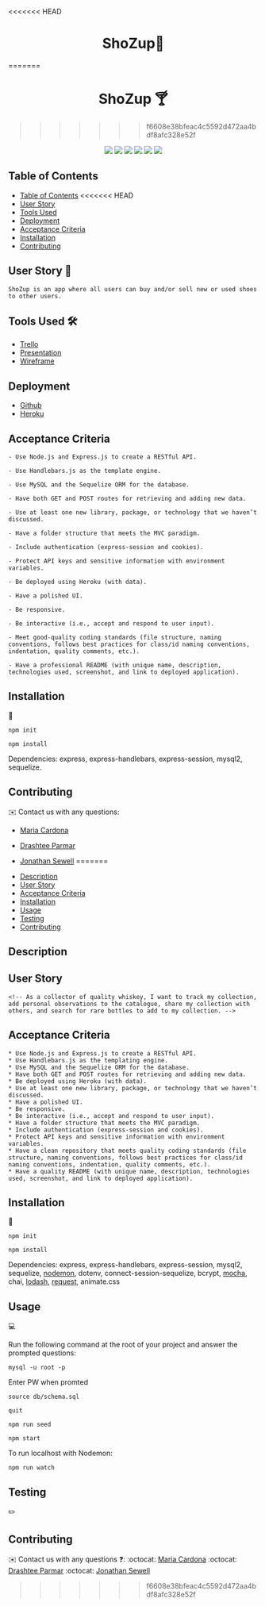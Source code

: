 <<<<<<< HEAD
<h1 align="center"> ShoZup👟</h1>

=======
#
<h1 align="center"> ShoZup 🍸</h1>
  
>>>>>>> f6608e38bfeac4c5592d472aa4bdf8afc328e52f
<p align="center">
    <img src="https://img.shields.io/badge/javascript-yellow" />
    <img src="https://img.shields.io/badge/express-orange" />
    <img src="https://img.shields.io/badge/sequelize-blue"  />
    <img src="https://img.shields.io/badge/handlebars-red"  />
    <img src="https://img.shields.io/badge/mySQL-blue"  />
    <img src="https://img.shields.io/badge/dotenv-green" />
</p>

## Table of Contents
- [Table of Contents](#table-of-contents)
<<<<<<< HEAD
- [User Story](#user-story)
- [Tools Used](#tools-used)
- [Deployment](#deployment)
- [Acceptance Criteria](#acceptance-criteria)
- [Installation](#installation)
- [Contributing](#contributing)


## User Story 📖

```
ShoZup is an app where all users can buy and/or sell new or used shoes to other users.
```

## Tools Used 🛠
- [Trello]()
- [Presentation]()
- [Wireframe]()


## Deployment

- [Github](https://github.com/dparmar32/ShoZup)
- [Heroku]()

## Acceptance Criteria

```
- Use Node.js and Express.js to create a RESTful API.

- Use Handlebars.js as the template engine.

- Use MySQL and the Sequelize ORM for the database.

- Have both GET and POST routes for retrieving and adding new data.

- Use at least one new library, package, or technology that we haven’t discussed.

- Have a folder structure that meets the MVC paradigm.

- Include authentication (express-session and cookies).

- Protect API keys and sensitive information with environment variables.

- Be deployed using Heroku (with data).

- Have a polished UI.

- Be responsive.

- Be interactive (i.e., accept and respond to user input).

- Meet good-quality coding standards (file structure, naming conventions, follows best practices for class/id naming conventions, indentation, quality comments, etc.).

- Have a professional README (with unique name, description, technologies used, screenshot, and link to deployed application).
```

## Installation
💾   

`npm init`

`npm install`

Dependencies: express, express-handlebars, express-session, mysql2, sequelize.

## Contributing
✉️ Contact us with any questions: 
* [Maria Cardona](https://github.com/mechas8703)

* [Drashtee Parmar](https://github.com/dparmar32)

* [Jonathan Sewell](https://github.com/jjsr17)
=======
- [Description](#description)
- [User Story](#user-story)
- [Acceptance Criteria](#acceptance-criteria)
- [Installation](#installation)
- [Usage](#usage)
- [Testing](#testing)
- [Contributing](#contributing)

## Description

<!-- 🔍 A whiskey app made using node.js, express.js, mySQL, Sequelize ORM and handlebars.js that allows users to track their inventory of collected whiskeys and socially interact with other whiskey lovers -->
  
<!-- ![whiskey app](./assets/main-screenshot.PNG) -->

## User Story

```
<!-- As a collector of quality whiskey, I want to track my collection, add personal observations to the catalogue, share my collection with others, and search for rare bottles to add to my collection. -->
```

## Acceptance Criteria

```
* Use Node.js and Express.js to create a RESTful API.
* Use Handlebars.js as the templating engine.
* Use MySQL and the Sequelize ORM for the database.
* Have both GET and POST routes for retrieving and adding new data.
* Be deployed using Heroku (with data).
* Use at least one new library, package, or technology that we haven’t discussed.
* Have a polished UI.
* Be responsive.
* Be interactive (i.e., accept and respond to user input).
* Have a folder structure that meets the MVC paradigm.
* Include authentication (express-session and cookies).
* Protect API keys and sensitive information with environment variables.
* Have a clean repository that meets quality coding standards (file structure, naming conventions, follows best practices for class/id naming conventions, indentation, quality comments, etc.).
* Have a quality README (with unique name, description, technologies used, screenshot, and link to deployed application).
```

## Installation
💾   
  
`npm init`

`npm install`

Dependencies: express, express-handlebars, express-session, mysql2, sequelize, [nodemon](https://www.npmjs.com/package/nodemon), dotenv, connect-session-sequelize, bcrypt, [mocha](https://mochajs.org/), chai, [lodash](https://www.npmjs.com/package/lodash), [request](https://www.npmjs.com/package/request), animate.css
  
## Usage
💻   
  
Run the following command at the root of your project and answer the prompted questions:

`mysql -u root -p`

Enter PW when promted

`source db/schema.sql`

`quit`

`npm run seed`
  
`npm start`

To run localhost with Nodemon:

`npm run watch`

## Testing
✏️
<!-- 
Testing will be implemented (future development) with [Mocha](https://mochajs.org/) -->

## Contributing
✉️ Contact us with any questions ❓: 
:octocat: [Maria Cardona](https://github.com/mechas8703)
:octocat: [Drashtee Parmar](https://github.com/dparmar32)
:octocat: [Jonathan Sewell](https://github.com/jjsr17)
>>>>>>> f6608e38bfeac4c5592d472aa4bdf8afc328e52f
